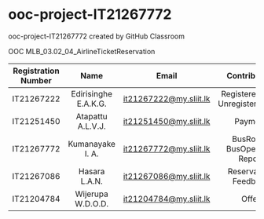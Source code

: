 # ooc-project-IT21267772
ooc-project-IT21267772 created by GitHub Classroom

OOC MLB_03.02_04_AirlineTicketReservation

| Registration Number | Name | Email | Contribution |
| :---: | :---: | :---: | :---: |
| IT21267222 | Edirisinghe E.A.K.G. | it21267222@my.sliit.lk | RegisteredUser, UnregisteredUser |
| IT21251450 | Atapattu A.L.V.J. | it21251450@my.sliit.lk | Payment |
| IT21267772 | Kumanayake I. A. | it21267772@my.sliit.lk | BusRoute, BusOperator, Report |
| IT21267086 | Hasara L.A.N. | it21267086@my.sliit.lk | Reservation, Feedback |
| IT21204784 | Wijerupa W.D.O.D.  | it21204784@my.sliit.lk | Offer |

